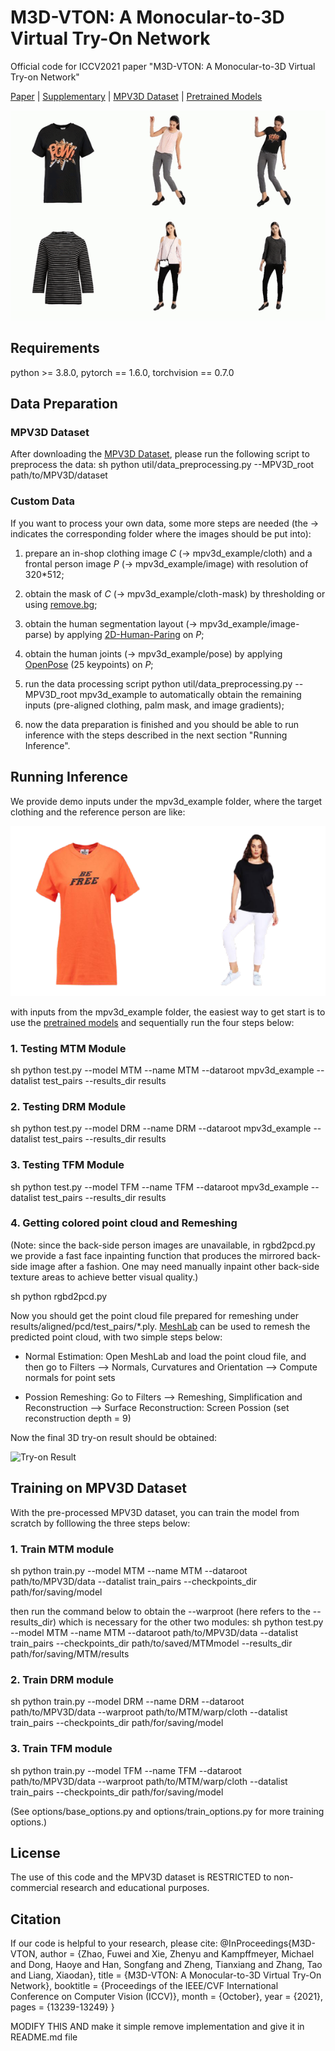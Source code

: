 # M3D-VTON: A Monocular-to-3D Virtual Try-On Network
Official code for ICCV2021 paper "M3D-VTON: A Monocular-to-3D Virtual Try-on Network"

[Paper](https://arxiv.org/abs/2108.05126) | [Supplementary](https://figshare.com/s/eaa35bf3a6b14f783bd5) | [MPV3D Dataset](https://drive.google.com/file/d/1qcynpXZ9eSlzTV-RDCr-Yip3GcuU314h/view?usp=sharing) | [Pretrained Models](https://figshare.com/s/fad809619d2f9ac666fc)

![Myntra-GenZ-Fashion-Integration](/M3D-VTON/assets/teaser.gif "Teaser GIF")
## Requirements
python >= 3.8.0, pytorch == 1.6.0, torchvision == 0.7.0


## Data Preparation

### MPV3D Dataset
After downloading the [MPV3D Dataset](https://drive.google.com/file/d/1qcynpXZ9eSlzTV-RDCr-Yip3GcuU314h/view?usp=sharing), please run the following script to preprocess the data:
sh
python util/data_preprocessing.py --MPV3D_root path/to/MPV3D/dataset


### Custom Data

If you want to process your own data, some more steps are needed (the &#8594; indicates the corresponding folder where the images should be put into):

1. prepare an in-shop clothing image *C* (&#8594; mpv3d_example/cloth) and a frontal person image *P* (&#8594; mpv3d_example/image) with resolution of 320*512;

2. obtain the mask of *C* (&#8594; mpv3d_example/cloth-mask) by thresholding or using [remove.bg](https://www.remove.bg/);

3. obtain the human segmentation layout (&#8594; mpv3d_example/image-parse) by applying [2D-Human-Paring](https://github.com/fyviezhao/2D-Human-Parsing) on *P*;

4. obtain the human joints (&#8594; mpv3d_example/pose) by applying [OpenPose](https://github.com/CMU-Perceptual-Computing-Lab/openpose) (25 keypoints) on *P*;

5. run the data processing script python util/data_preprocessing.py --MPV3D_root mpv3d_example to automatically obtain the remaining inputs (pre-aligned clothing, palm mask, and image gradients);

6. now the data preparation is finished and you should be able to run inference with the steps described in the next section "Running Inference". 

## Running Inference
We provide demo inputs under the mpv3d_example folder, where the target clothing and the reference person are like:

![Demo inputs](/M3D-VTON/assets/demo_inputs.png)

with inputs from the mpv3d_example folder, the easiest way to get start is to use the [pretrained models](https://figshare.com/s/fad809619d2f9ac666fc) and sequentially run the four steps below:

### 1. Testing MTM Module
sh
python test.py --model MTM --name MTM --dataroot mpv3d_example --datalist test_pairs --results_dir results


### 2. Testing DRM Module
sh
python test.py --model DRM --name DRM --dataroot mpv3d_example --datalist test_pairs --results_dir results
  

### 3. Testing TFM Module
sh
python test.py --model TFM --name TFM --dataroot mpv3d_example --datalist test_pairs --results_dir results


### 4. Getting colored point cloud and Remeshing

(Note: since the back-side person images are unavailable, in rgbd2pcd.py we provide a fast face inpainting function that produces the mirrored back-side image after a fashion. One may need manually inpaint other back-side texture areas to achieve better visual quality.)

sh
python rgbd2pcd.py


Now you should get the point cloud file prepared for remeshing under results/aligned/pcd/test_pairs/*.ply. [MeshLab](https://www.meshlab.net/) can be used to remesh the predicted point cloud, with two simple steps below:

- Normal Estimation: Open MeshLab and load the point cloud file, and then go to Filters --> Normals, Curvatures and Orientation --> Compute normals for point sets

- Possion Remeshing: Go to Filters --> Remeshing, Simplification and Reconstruction --> Surface Reconstruction: Screen Possion (set reconstruction depth = 9)

Now the final 3D try-on result should be obtained:

![Try-on Result](/assets/meshlab_snapshot.png "Try-on Result")

## Training on MPV3D Dataset

With the pre-processed MPV3D dataset, you can train the model from scratch by folllowing the three steps below:

### 1. Train MTM module

sh
python train.py --model MTM --name MTM --dataroot path/to/MPV3D/data --datalist train_pairs --checkpoints_dir path/for/saving/model


then run the command below to obtain the --warproot (here refers to the --results_dir) which is necessary for the other two modules:
sh
python test.py --model MTM --name MTM --dataroot path/to/MPV3D/data --datalist train_pairs --checkpoints_dir path/to/saved/MTMmodel --results_dir path/for/saving/MTM/results


### 2. Train DRM module

sh
python train.py --model DRM --name DRM --dataroot path/to/MPV3D/data --warproot path/to/MTM/warp/cloth --datalist train_pairs --checkpoints_dir path/for/saving/model


### 3. Train TFM module

sh
python train.py --model TFM --name TFM --dataroot path/to/MPV3D/data --warproot path/to/MTM/warp/cloth --datalist train_pairs --checkpoints_dir path/for/saving/model


(See options/base_options.py and options/train_options.py for more training options.)

## License
The use of this code and the MPV3D dataset is RESTRICTED to non-commercial research and educational purposes.

## Citation
If our code is helpful to your research, please cite:
@InProceedings{M3D-VTON,
    author    = {Zhao, Fuwei and Xie, Zhenyu and Kampffmeyer, Michael and Dong, Haoye and Han, Songfang and Zheng, Tianxiang and Zhang, Tao and Liang, Xiaodan},
    title     = {M3D-VTON: A Monocular-to-3D Virtual Try-On Network},
    booktitle = {Proceedings of the IEEE/CVF International Conference on Computer Vision (ICCV)},
    month     = {October},
    year      = {2021},
    pages     = {13239-13249}
}


MODIFY THIS AND make it simple remove implementation and give it in README.md file


